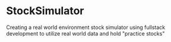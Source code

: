 # StockSimulator
 Creating a real world environment stock simulator using fullstack development to utilize real world data and hold "practice stocks"
